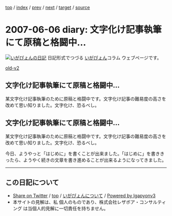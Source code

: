 [top](../index.html) 
 / [index](index.html) 
 / [prev](ig070602.html) 
 / [next](ig070608.html) 
 / [target](http://www.igapyon.jp/igapyon/diary/2007/ig070606.html) 
 / [source](https://github.com/igapyon/diary/blob/master/2007/ig070606.src.md) 

2007-06-06 diary: 文字化け記事執筆にて原稿と格闘中…
=====================================================================================================
[![いがぴょんの日記](http://www.igapyon.jp/igapyon/diary/images/iga200306s.jpg "いがぴょん")](http://www.igapyon.jp/igapyon/diary/memo/memoigapyon.html) 日記形式でつづる [いがぴょん](http://www.igapyon.jp/igapyon/diary/memo/memoigapyon.html)コラム ウェブページです。

[old-v2](ig070606-orig.html)

## 文字化け記事執筆にて原稿と格闘中…

某文字化け記事執筆のために原稿と格闘中です。文字化け記事の難易度の高さを 改めて思い知りました。文字化け、恐るべし。


## 文字化け記事執筆にて原稿と格闘中…

某文字化け記事執筆のために原稿と格闘中です。文字化け記事の難易度の高さを 改めて思い知りました。文字化け、恐るべし。

今日、ようやっと「はじめに」を書くことが出来ました。「はじめに」を書ききったら、ようやく続きの文章を書き進めることが出来るようになってきました。


----------------------------------------------------------------------------------------------------

## この日記について

* [Share on Twitter](https://twitter.com/intent/tweet?hashtags=igapyon%2Cdiary%2C%E3%81%84%E3%81%8C%E3%81%B4%E3%82%87%E3%82%93&text=%E6%96%87%E5%AD%97%E5%8C%96%E3%81%91%E8%A8%98%E4%BA%8B%E5%9F%B7%E7%AD%86%E3%81%AB%E3%81%A6%E5%8E%9F%E7%A8%BF%E3%81%A8%E6%A0%BC%E9%97%98%E4%B8%AD%E2%80%A6&url=http%3A%2F%2Fwww.igapyon.jp%2Figapyon%2Fdiary%2F2007%2Fig070606.html) / [top](../index.html) / [いがぴょんについて](http://www.igapyon.jp/igapyon/diary/memo/memoigapyon.html) / [Powered by Igapyonv3](https://github.com/igapyon/igapyonv3)
* 本サイトの見解は、私 個人のものであり、株式会社レザボア・コンサルティング は当個人的見解に一切責任を持ちません。 

